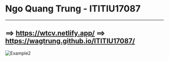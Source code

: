 # Ngo Quang Trung - ITITIU17087
--------------------------------------------------
==> https://wtcv.netlify.app/
==> https://wagtrung.github.io/ITITIU17087/
----------------------------------------------------
<img src="https://wtcv.netlify.app/img/homepic.png" alt="Example2" style="max-width:100%;">
